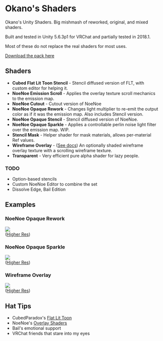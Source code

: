 # Okano's Shaders

Okano's Unity Shaders. Big mishmash of reworked, original, and mixed shaders.

Built and tested in Unity 5.6.3p1 for VRChat and partially tested in 2018.1.

Most of these do not replace the real shaders for most uses.

[Download the pack here](https://github.com/kayteh/shaders/releases/latest)

## Shaders

- **Cubed Flat Lit Toon Stencil** - Stencil diffused version of FLT, with custom editor for helping it.
- **NoeNoe Emission Scroll** - Applies the overlay texture scroll mechanics to the emission map.
- **NoeNoe Cutout** - Cutout version of NoeNoe
- **NoeNoe Opaque Rework** - Changes light multiplier to re-emit the output color as if it was the emission map. Also includes Stencil version.
- **NoeNoe Opaque Stencil** - Stencil diffused version of NoeNoe.
- **NoeNoe Opaque Sparkle** - Applies a controllable perlin noise light filter over the emission map. WIP.
- **Stencil Mask** - Helper shader for mask materials, allows per-material Ref values.
- **Wireframe Overlay** - ([See docs](https://github.com/kayteh/shaders/blob/master/Docs/Wireframe.md)) An optionally shaded wireframe overlay texture with a scrolling wireframe texture.
- **Transparent** - Very efficient pure alpha shader for lazy people.

### TODO

- Option-based stencils
- Custom NoeNoe Editor to combine the set
- Dissolve Edge, Bail Edition

## Examples

### NoeNoe Opaque Rework

<a href="https://gfycat.com/BronzeLawfulBedbug" target="_blank"><img src="https://thumbs.gfycat.com/BronzeLawfulBedbug-size_restricted.gif" /></a>  
([Higher Res](https://gfycat.com/BronzeLawfulBedbug))

### NoeNoe Opaque Sparkle

<a href="https://gfycat.com/PartialPastelArabianoryx" target="_blank"><img src="https://thumbs.gfycat.com/PartialPastelArabianoryx-size_restricted.gif" /></a>  
([Higher Res](https://gfycat.com/PartialPastelArabianoryx))


### Wireframe Overlay

<a href="https://gfycat.com/WeirdGlaringHake" target="_blank"><img src="https://thumbs.gfycat.com/WeirdGlaringHake-size_restricted.gif" /></a>  
([Higher Res](https://gfycat.com/WeirdGlaringHake))

## Hat Tips

- CubedParadox's [Flat Lit Toon](https://github.com/cubedparadox/Cubeds-Unity-Shaders)
- NoeNoe's [Overlay Shaders](https://vrcat.club/threads/updated-2-2-18-noenoe-overlay-shaders.157/)
- Bail's emotional support
- VRChat friends that stare into my eyes